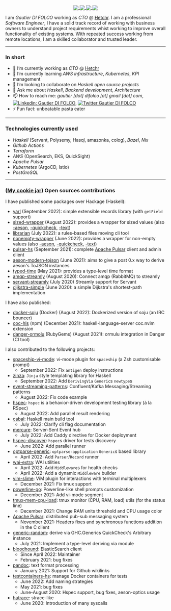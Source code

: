 <p align="center">
  <a href="https://github-readme-stats.vercel.app/api?username=blackheaven&show_icons=true&count_private=true&theme=slateorange&hide_border=true&hide=issues,contribs&bg_color=22272e">
    <img align="center" src="https://github-readme-stats.vercel.app/api?username=blackheaven&show_icons=true&count_private=true&theme=slateorange&hide_border=true&hide=issues,contribs&bg_color=22272e" />
  </a>
  <a href="https://github-readme-stats.vercel.app/api/top-langs/?username=blackheaven&layout=compact&hide_border=true&theme=slateorange&langs_count=10&hide=javascript,css,tex,html&bg_color=22272e">
    <img align="center" src="https://github-readme-stats.vercel.app/api/top-langs/?username=blackheaven&layout=compact&hide_border=true&theme=slateorange&langs_count=10&hide=javascript,css,tex,html&bg_color=22272e" />
  </a>
  <a href="https://github-readme-streak-stats.herokuapp.com?user=blackheaven&theme=slateorange&hide_border=true&background=22272e">
    <img align="center" src="https://github-readme-streak-stats.herokuapp.com?user=blackheaven&theme=slateorange&hide_border=true&background=22272e" />
  </a>
  <a href="https://github-profile-trophy.vercel.app/?username=blackheaven&theme=juicyfresh&column=3&row=2&no-frame=true">
    <img align="center" src="https://github-profile-trophy.vercel.app/?username=blackheaven&theme=juicyfresh&column=3&row=2&no-frame=true" />
  </a>
</p>

I am *Gautier DI FOLCO* working as *CTO* @ [Hetchr](https://github.com/hetchr).
I am a professional *Software Engineer*, I have a solid track record of working with business owners to understand project requirements whist working to improve overall functionality of existing systems. With repeated success working from remote locations, I am a skilled collaborator and trusted leader. 

---

### In short

- 🔭 I’m currently working as *CTO* @ [Hetchr](https://github.com/hetchr)
- 🌱 I’m currently learning *AWS infrastructure*, *Kubernetes*, *KPI* management
- 👯 I’m looking to collaborate on *Haskell open source projects*
- 💬 Ask me about *Haskell*, *Backend development*, *Architecture*
- 📫 How to reach me: *gautier [dot] difolco [at] gmail [dot] com*, [![Linkedin: Gautier DI FOLCO](https://img.shields.io/badge/-Gautier%20DI%20FOLCO-blue?style=flat-square&logo=Linkedin&logoColor=white&link=https://www.linkedin.com/in/gautier-di-folco/)](https://www.linkedin.com/in/gautier-di-folco/), [![Twitter Gautier DI FOLCO](https://img.shields.io/twitter/follow/gautier_difolco?style=social)](https://twitter.com/gautier_difolco)
- ⚡ Fun fact: unbeatable pasta eater

---

### Technologies currently used

 - *Haskell* (Servant, Polysemy, Hasql, amazonka, colog), *Bazel*, *Nix*
 - *Github Actions*
 - *Terraform*
 - *AWS* (OpenSearch, EKS, QuickSight)
 - *Apache Pulsar*
 - *Kubernetes* (ArgoCD, Istio)
 - *PostGreSQL*

---

### ([My cookie jar](https://thewilliamkon.medium.com/david-goggins-the-cookie-jar-method-explained-fa2f6d586d50)) Open sources contributions

I have published some packages over Hackage (Haskell):

- [yarl](https://hackage.haskell.org/package/yarl) (September 2022): simple extensible records library (with `getField` support)
- [sized-wrapper](https://hackage.haskell.org/package/sized-wrapper) (August 2022): provides a wrapper for sized values (also [-aeson](https://hackage.haskell.org/package/sized-wrapper-aeson), [-quickcheck](https://hackage.haskell.org/package/sized-wrapper-quickcheck), [-text](https://hackage.haskell.org/package/sized-wrapper-text))
- [librarian](https://hackage.haskell.org/package/librarian) (July 2022): a rules-based files moving cli tool
- [nonempty-wrapper](https://hackage.haskell.org/package/nonempty-wrapper) (June 2022): provides a wrapper for non-empty values (also [-aeson](https://hackage.haskell.org/package/nonempty-wrapper-aeson), [-quickcheck](https://hackage.haskell.org/package/nonempty-wrapper-quickcheck), [-text](https://hackage.haskell.org/package/nonempty-wrapper-text))
- [pulsar-hs](https://github.com/hetchr/pulsar-hs) (September 2021): complete [Apache Pulsar](https://github.com/apache/pulsar) client and admin client
- [aeson-modern-tojson](https://hackage.haskell.org/package/aeson-modern-tojson) (June 2021): aims to give a post 0.x way to derive aeson's ToJSON instances
- [typed-time](https://hackage.haskell.org/package/typed-time) (May 2021): provides a type-level time format
- [amqp-streamly](https://hackage.haskell.org/package/amqp-streamly) (August 2020): Connect amqp (RabbitMQ) to streamly
- [servant-streamly](https://hackage.haskell.org/package/servant-streamly) (July 2020) Streamly support for Servant
- [dijkstra-simple](https://hackage.haskell.org/package/dijkstra-simple) (June 2020): a simple Dijkstra's shortest-path implementation

I have also published:

- [docker-soju](https://github.com/blackheaven/docker-soju) (Docker) (August 2022): Dockerized version of soju (an IRC bouncer)
- [coc-hls](https://www.npmjs.com/package/coc-hls) (npm) (December 2021): haskell-language-server coc.nvim extension
- [danger-ormolu](https://rubygems.org/gems/danger-ormolu) (RubyGems) (August 2021): ormulu integration in Danger (CI tool)

I also contributed to the following projects:

- [spaceship-vi-mode](https://github.com/spaceship-prompt/spaceship-vi-mode/): vi-mode plugin for `spaceship` (a Zsh customisable prompt)
  - September 2022: Fix `antigen` deploy instructions
- [zinza](https://hackage.haskell.org/package/zinza): `Jinja` style templating library for Haskell
  - September 2022: Add `DerivingVia` `Generic`s `newtype`s
- [event-streaming-patterns](https://github.com/confluentinc/event-streaming-patterns): Confluent/Kafka Messaging/Streaming patterns
  - August 2022: Fix code example
- [hspec](https://hackage.haskell.org/package/hspec): `hspec` is a behavior-driven development testing library (à la RSpec)
  - August 2022: Add parallel result rendering
- [cabal](https://github.com/haskell/cabal): Haskell main build tool
  - July 2022: Clarify cli flag documentation
- [mercure](https://mercure.rocks): Server-Sent Event hub
  - July 2022: Add Caddy directive for Docker deployment
- [hspec-discover](https://hackage.haskell.org/package/hspec-discover): `hspec`s driver for tests discovery
  - June 2022: Add parallel runner
- [optparse-generic](https://hackage.haskell.org/package/optparse-generic): `optparse-application` `Generic`s based library
  - April 2022: Add `Parser`/`Record` runner
- [wai-extra](https://hackage.haskell.org/package/wai-extra): WAI utilities
  - April 2022: Add `Middleware`s for health checks
  - April 2022: Add a dynamic `Middleware` builder
- [vim-slime](https://github.com/jpalardy/vim-slime): ViM plugin for interactions with terminal multiplexers
  - December 2021: Fix tmux support
- [powerline-go](https://github.com/justjanne/powerline-go): Powerline-like shell prompts customization
  - December 2021: Add vi-mode segment
- [tmux-mem-cpu-load](https://github.com/thewtex/tmux-mem-cpu-load): tmux monitor (CPU, RAM, load) utils (for the status line)
  - December 2021: Change RAM units threshold and CPU usage color
- [Apache Pulsar](https://github.com/apache/pulsar): distributed pub-sub messaging system
  - November 2021: Headers fixes and synchronous functions addition in the C client
- [generic-random](https://hackage.haskell.org/package/generic-random): derive via GHC.Generics QuickCheck's Arbitrary instance
  - July 2021: Implement a type-level deriving via module
- [bloodhound](https://hackage.haskell.org/package/bloodhound): ElasticSearch client
  - Since April 2022: Maintainer
  - February 2021: bug fixes
- [pandoc](https://hackage.haskell.org/package/pandoc): text format processing
  - January 2021: Support for Github wikilinks
- [testcontainers-hs](https://hackage.haskell.org/package/testcontainers): manage Docker containers for tests
  - June 2022: Add naming strategies
  - May 2021: bug fixes
  - June-August 2020: Hspec support, bug fixes, aeson-optics usage
- [hatrace](https://github.com/nh2/hatrace): strace-like
  - June 2020: Introduction of many syscalls
